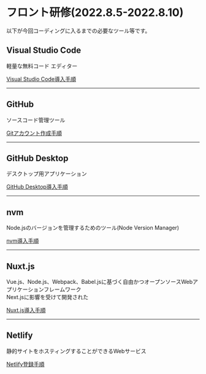 # フロント研修(2022.8.5-2022.8.10)

以下が今回コーディングに入るまでの必要なツール等です。
## Visual Studio Code
軽量な無料コード エディター

[Visual Studio Code導入手順](<./2022/vscode.md>)

***

## GitHub  
ソースコード管理ツール

[Gitアカウント作成手順](<./2022/github.md>)

***

## GitHub Desktop
デスクトップ用アプリケーション

[GitHub Desktop導入手順](<./2022/github_desktop.md>)

***

## nvm
Node.jsのバージョンを管理するためのツール(Node Version Manager)

[nvm導入手順](<./2022/nvm.md>)

***

## Nuxt.js
Vue.js、Node.js、Webpack、Babel.jsに基づく自由かつオープンソースWebアプリケーションフレームワーク  
Next.jsに影響を受けて開発された

[Nuxt.js導入手順](<./2022/nvm.md>)

***

## Netlify
静的サイトをホスティングすることができるWebサービス

[Netlify登録手順](<./2022/Netlify.md>)
